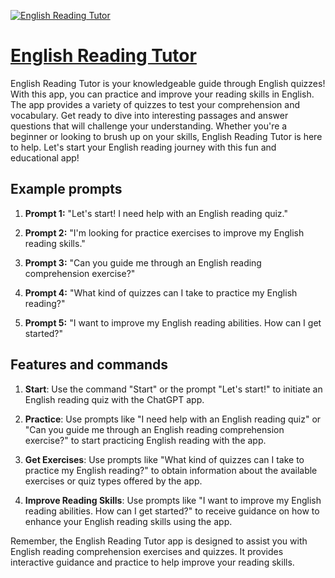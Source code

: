 [![English Reading Tutor](https://files.oaiusercontent.com/file-LXHiZGfq4XerQ2ypusLDcCbe?se=2123-10-16T12%3A08%3A01Z&sp=r&sv=2021-08-06&sr=b&rscc=max-age%3D31536000%2C%20immutable&rscd=attachment%3B%20filename%3D941bcf05-f774-428a-b9b3-ba55679a10c2.png&sig=V2jBBBPZ7RyJW7kr1bSA9Qyfq%2BBFxHfjRU7MR/8LJC4%3D)](https://chat.openai.com/g/g-bMi3DQyMs-english-reading-tutor)

# [English Reading Tutor](https://chat.openai.com/g/g-bMi3DQyMs-english-reading-tutor)

English Reading Tutor is your knowledgeable guide through English quizzes! With this app, you can practice and improve your reading skills in English. The app provides a variety of quizzes to test your comprehension and vocabulary. Get ready to dive into interesting passages and answer questions that will challenge your understanding. Whether you're a beginner or looking to brush up on your skills, English Reading Tutor is here to help. Let's start your English reading journey with this fun and educational app!

## Example prompts

1. **Prompt 1:** "Let's start! I need help with an English reading quiz."

2. **Prompt 2:** "I'm looking for practice exercises to improve my English reading skills."

3. **Prompt 3:** "Can you guide me through an English reading comprehension exercise?"

4. **Prompt 4:** "What kind of quizzes can I take to practice my English reading?"

5. **Prompt 5:** "I want to improve my English reading abilities. How can I get started?"

## Features and commands

1. **Start**: Use the command "Start" or the prompt "Let's start!" to initiate an English reading quiz with the ChatGPT app.

2. **Practice**: Use prompts like "I need help with an English reading quiz" or "Can you guide me through an English reading comprehension exercise?" to start practicing English reading with the app.

3. **Get Exercises**: Use prompts like "What kind of quizzes can I take to practice my English reading?" to obtain information about the available exercises or quiz types offered by the app.

4. **Improve Reading Skills**: Use prompts like "I want to improve my English reading abilities. How can I get started?" to receive guidance on how to enhance your English reading skills using the app.

Remember, the English Reading Tutor app is designed to assist you with English reading comprehension exercises and quizzes. It provides interactive guidance and practice to help improve your reading skills.